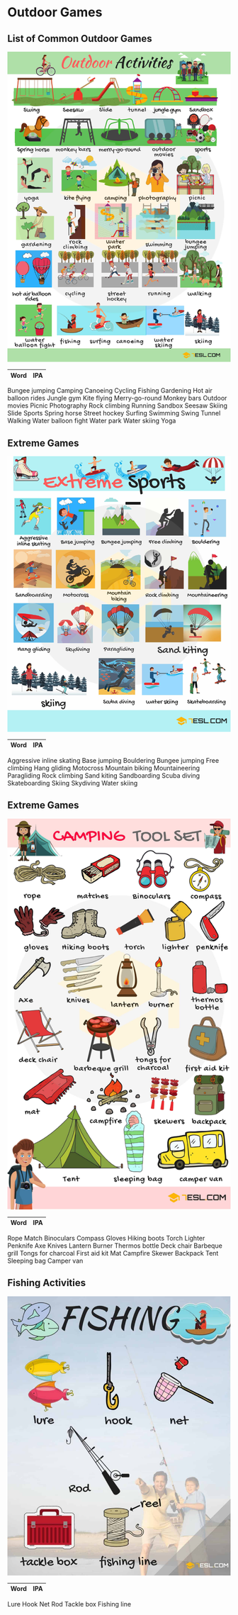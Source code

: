 # Outdoor Games

## List of Common Outdoor Games

![GitHub Logo](img/Outdoor-Activities.jpg)

Word | IPA
------------ | -------------
Bungee jumping
Camping
Canoeing
Cycling
Fishing
Gardening
Hot air balloon rides
Jungle gym
Kite flying
Merry-go-round
Monkey bars
Outdoor movies
Picnic
Photography
Rock climbing
Running
Sandbox
Seesaw
Skiing
Slide
Sports
Spring horse
Street hockey
Surfing
Swimming
Swing
Tunnel
Walking
Water balloon fight
Water park
Water skiing
Yoga

## Extreme Games

![GitHub Logo](img/Extreme-sports-vocabulary_2.jpg)

Word | IPA
------------ | -------------
Aggressive inline skating
Base jumping
Bouldering
Bungee jumping
Free climbing
Hang gliding
Motocross
Mountain biking
Mountaineering
Paragliding
Rock climbing
Sand kiting
Sandboarding
Scuba diving
Skateboarding
Skiing
Skydiving
Water skiing

## Extreme Games

![GitHub Logo](img/Camping-tool-set-vocabulary.jpg)

Word | IPA
------------ | -------------
Rope
Match
Binoculars
Compass
Gloves
Hiking boots
Torch
Lighter
Penknife
Axe
Knives
Lantern
Burner
Thermos bottle
Deck chair
Barbeque grill
Tongs for charcoal
First aid kit
Mat
Campfire
Skewer
Backpack
Tent
Sleeping bag
Camper van

## Fishing Activities

![GitHub Logo](img/Fishing-Vocabulary..jpg)

Word | IPA
------------ | -------------
Lure
Hook
Net
Rod
Tackle box
Fishing line